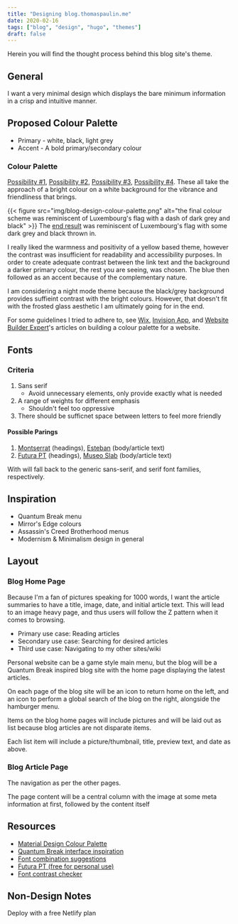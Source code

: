 ```yaml
---
title: "Designing blog.thomaspaulin.me"
date: 2020-02-16
tags: ["blog", "design", "hugo", "themes"]
draft: false
---
```


Herein you will find the thought process behind this blog site's theme.

## General
I want a very minimal design which displays the bare minimum information in a crisp and intuitive manner.

## Proposed Colour Palette
- Primary - white, black, light grey
- Accent - A bold primary/secondary colour

### Colour Palette
[Possibility #1](https://coolors.co/1c1c1c-7c7a7a-fcf7f8-ffffff-ff5d73), [Possibility #2](https://coolors.co/cfdbd5-e8eddf-f5cb5c-242423-333533), [Possibility #3](https://coolors.co/b3efb2-edf1f2-f5cb5c-242423-333533), [Possibility #4](https://colorhunt.co/palette/166073).
These all take the approach of a bright colour on a white background for the vibrance and friendliness that brings.

{{< figure src="img/blog-design-colour-palette.png" alt="the final colour scheme was reminiscent of Luxembourg's flag with a dash of dark grey and black" >}}
The [end result](https://coolors.co/7c7a7a-1c1c1c-ffffff-b91400-01baef) was reminiscent of Luxembourg's flag with some dark grey and black thrown in.

I really liked the warmness and positivity of a yellow based theme, however the contrast was insufficient for readability and accessibility purposes. In order to create adequate contrast between the link text and the background a darker primary colour, the rest you are seeing, was chosen. The blue then followed as an accent because of the complementary nature. 

I am considering a night mode theme because the black/grey background provides suffieint contrast with the bright colours. However, that doesn't fit with the frosted glass aesthetic I am ultimately going for in the end.

For some guidelines I tried to adhere to, see [Wix](https://www.wix.com/blog/2017/10/how-to-choose-the-perfect-color-palette-for-your-business), [Invision App](https://www.invisionapp.com/inside-design/quick-guide-color-palette/), and [Website Builder Expert](https://www.websitebuilderexpert.com/designing-websites/how-to-choose-color-for-your-website/)'s articles on building a colour palette for a website.

## Fonts
### Criteria
1. Sans serif
    - Avoid unnecessary elements, only provide exactly what is needed
2. A range of weights for different emphasis
    - Shouldn't feel too oppressive
3. There should be sufficnet space between letters to feel more friendly

#### Possible Parings
1. [Montserrat](https://fonts.google.com/specimen/Montserrat) (headings), [Esteban](https://www.dafontfree.io/esteban-font/) (body/article text)
2. [Futura PT](https://www.fonts.com/font/paratype/futura-pt?QueryFontType=Web&src=GoogleWebFonts) (headings), [Museo Slab](https://www.dafontfree.io/museo-slab-font-free/) (body/article text)

With will fall back to the generic sans-serif, and serif font families, respectively.

## Inspiration
- Quantum Break menu
- Mirror's Edge colours
- Assassin's Creed Brotherhood menus
- Modernism & Minimalism design in general

## Layout
### Blog Home Page
Because I'm a fan of pictures speaking for 1000 words, I want the article summaries to have a title, image, date, and initial article text. This will lead to an image heavy page, and thus users will follow the Z pattern when it comes to browsing.

- Primary use case: Reading articles
- Secondary use case: Searching for desired articles
- Third use case: Navigating to my other sites/wiki

Personal website can be a game style main menu, but the blog will be a Quantum Break inspired blog site with the home page displaying the latest articles.

On each page of the blog site will be an icon to return home on the left, and an icon to perform a global search of the blog on the right, alongside the hamburger menu.

Items on the blog home pages will include pictures and will be laid out as list because blog articles are not disparate items.

Each list item will include a picture/thumbnail, title, preview text, and date as above.

### Blog Article Page
The navigation as per the other pages.

The page content will be a central column with the image at some meta information at first, followed by the content itself

## Resources
- [Material Design Colour Palette](https://material.io/resources/color/#!/)
- [Quantum Break interface inspiration](https://qbinterface.com/)
- [Font combination suggestions](https://www.canva.com/font-combinations/)
- [Futura PT (free for personal use)](https://www.dafontfree.io/futura-pt-font/)
- [Font contrast checker](https://webaim.org/resources/contrastchecker/)

## Non-Design Notes
Deploy with a free Netlify plan
